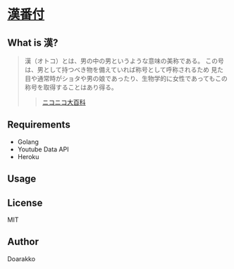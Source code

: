 # [漢番付]()
## What is 漢?
> 漢（オトコ）とは、男の中の男というような意味の美称である。
> この号は、男として持つべき物を備えていれば称号として呼称されるため 見た目や通常時がショタや男の娘であったり、生物学的に女性であってもこの称号を取得することはあり得る。
>> [ニコニコ大百科](https://dic.nicovideo.jp/a/%E6%BC%A2)


## Requirements
- Golang
- Youtube Data API
- Heroku

## Usage

## License
MIT

## Author
Doarakko
